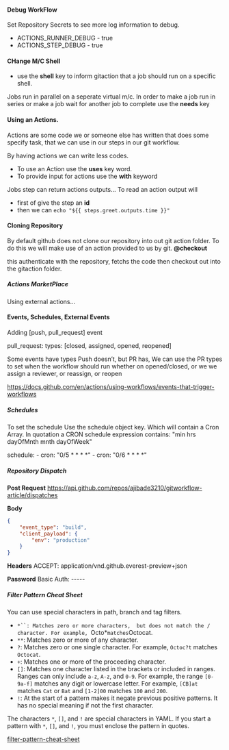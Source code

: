 #### Debug WorkFlow

Set Repository Secrets to see more log information to debug.

-   ACTIONS_RUNNER_DEBUG - true
-   ACTIONS_STEP_DEBUG - true

#### CHange M/C Shell

-   use the **shell** key to inform gitaction that a job should run on a specific shell.

Jobs run in parallel on a seperate virtual m/c.
In order to make a job run in series or make a job wait for another job to complete use the **needs** key

#### Using an Actions.

Actions are some code we or someone else has written that does some specify task, that we can use in our steps in our git workflow.

By having actions we can write less codes.

-   To use an Action use the **uses** key word.
-   To provide input for actions use the **with** keyword

Jobs step can return actions outputs...
To read an action output will

-   first of give the step an **id**
-   then we can `echo "${{ steps.greet.outputs.time }}"`

#### Cloning Repository

By default github does not clone our repository into out git action folder. To do this we will make use of an action provided to us by git. **@checkout**

this authenticate with the repository, fetchs the code then checkout out into the gitaction folder.

##### Actions MarketPlace
Using external actions...


#### Events, Schedules, External Events
Adding [push, pull_request] event

pull_request:
    types: [closed, assigned, opened, reopened]

Some events have types Push doesn’t, but PR has, We can use the PR types to set when the workflow should run whether on opened/closed, or we we assign a reviewer, or reassign, or reopen

https://docs.github.com/en/actions/using-workflows/events-that-trigger-workflows

##### Schedules
To set the schedule
Use the schedule object key. Which will contain a Cron Array.
In quotation a CRON schedule expression contains:
"min hrs dayOfMnth mnth dayOfWeek"

schedule:
    - cron: "0/5 * * * *"
    - cron: "0/6 * * * *"

##### Repository Dispatch
**Post Request**
https://api.github.com/repos/ajibade3210/gitworkflow-article/dispatches

**Body**
```json
{
    "event_type": "build",
    "client_payload": {
        "env": "production"
    }
}
```

**Headers**
ACCEPT: application/vnd.github.everest-preview+json

**Password**
Basic Auth: -----

##### Filter Pattern Cheat Sheet
You can use special characters in path, branch and tag filters.

* `*``: Matches zero or more characters,  but does not match the / character. For example, `Octo*` matches `Octocat.
* `**`: Matches zero or more of any character.
* `?`: Matches zero or one single character. For example, `Octoc?t` matches `Octocat`.
* `+`: Matches one or more of the proceeding character.
* `[]`: Matches one character listed in the brackets or included in ranges. Ranges can only include `a-z`, `A-z`, and `0-9`. For example, the range  `[0-9a-f]` matches any digit or lowercase letter. For example, `[CB]at` matches `Cat` or `Bat` and `[1-2]00` matches `100` and `200`.
* `!`: At the start of a pattern makes it negate previous positive patterns. It has no special meaning if not the first character.

The characters `*`, `[]`, and `!` are special characters in YAML. If you start a pattern with `*`, `[]`, and `!`, you must enclose the pattern in quotes.

[filter-pattern-cheat-sheet](https://help.github.com/en/actions/automating-your-workflow-with-github-actions/workflow-syntax-for-github-actions#filter-pattern-cheat-sheet)


